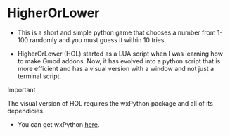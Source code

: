 # HigherOrLower
- This is a short and simple python game that chooses a number from 1-100 randomly and you must guess it within 10 tries.

- HigherOrLower (HOL) started as a LUA script when I was learning how to make Gmod addons. Now, it has evolved into a python script that is more efficient and has a visual version with a window and not just a       terminal script.



> [!IMPORTANT]  
> The visual version of HOL requires the wxPython package and all of its dependicies.

- You can get wxPython [here](https://wxpython.org/index.html).
